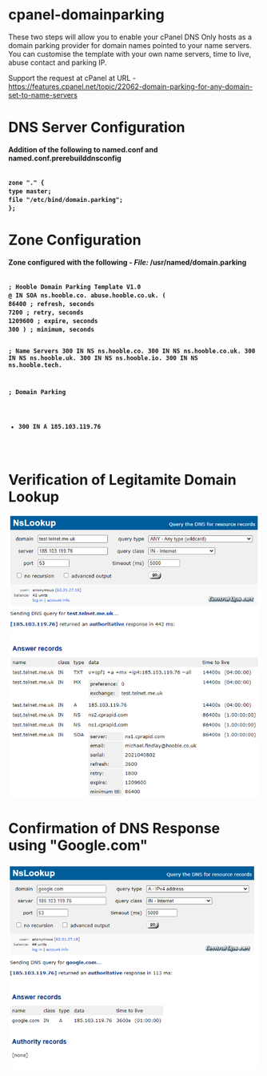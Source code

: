 # cpanel-domainparking
These two steps will allow you to enable your cPanel DNS Only hosts as a domain parking provider for domain names pointed to your name servers. You can customise the template with your own name servers, time to live, abuse contact and parking IP.

Support the request at cPanel at URL -
https://features.cpanel.net/topic/22062-domain-parking-for-any-domain-set-to-name-servers

# DNS Server Configuration
<b>Addition of the following to named.conf and named.conf.prerebuilddnsconfig<b>

<code>
zone "." {
type master;
file "/etc/bind/domain.parking";
};
</code>

# Zone Configuration
<b>Zone configured with the following -</b>
<i>File:</i> /usr/named/domain.parking

<code>
; Hooble Domain Parking Template V1.0
@ IN SOA ns.hooble.co. abuse.hooble.co.uk. (
86400 ; refresh, seconds
7200 ; retry, seconds
1209600 ; expire, seconds
300 ) ; minimum, seconds

; Name Servers
300 IN NS ns.hooble.co.
300 IN NS ns.hooble.co.uk.
300 IN NS ns.hooble.uk.
300 IN NS ns.hooble.io.
300 IN NS ns.hooble.tech.

; Domain Parking
* 300 IN A 185.103.119.76
</code>

# Verification of Legitamite Domain Lookup
<img src="https://raw.githubusercontent.com/1ClickServicesLtd/cpanel-domainparking/main/Verify.png">

# Confirmation of DNS Response using "Google.com"
<img src="https://raw.githubusercontent.com/1ClickServicesLtd/cpanel-domainparking/main/Lookup.png">
